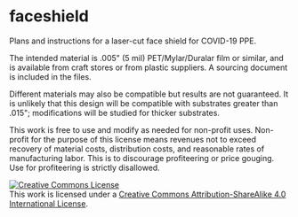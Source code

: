# faceshield
Plans and instructions for a laser-cut face shield for COVID-19 PPE.
<a rel="Latest writeup is here" href="https://docs.google.com/document/d/1NghJSydRvHhMAxMtRW76xZnw5yR7YmFSmG_kOq3DvxQ/edit"></a>

The intended material is .005" (5 mil) PET/Mylar/Duralar film or similar, and is available from craft stores or from plastic suppliers. A sourcing document is included in the files. 

Different materials may also be compatible but results are not guaranteed. It is unlikely that this design will be compatible with substrates greater than .015"; modifications will be studied for thicker substrates. 

This work is free to use and modify as needed for non-profit uses. Non-profit for the purpose of this license means revenues not to exceed recovery of material costs, distribution costs, and reasonable rates of manufacturing labor. This is to discourage profiteering or price gouging. Use for profiteering is strictly disallowed. 

<a rel="license" href="http://creativecommons.org/licenses/by-sa/4.0/"><img alt="Creative Commons License" style="border-width:0" src="https://i.creativecommons.org/l/by-sa/4.0/88x31.png" /></a><br />This work is licensed under a <a rel="license" href="http://creativecommons.org/licenses/by-sa/4.0/">Creative Commons Attribution-ShareAlike 4.0 International License</a>.
